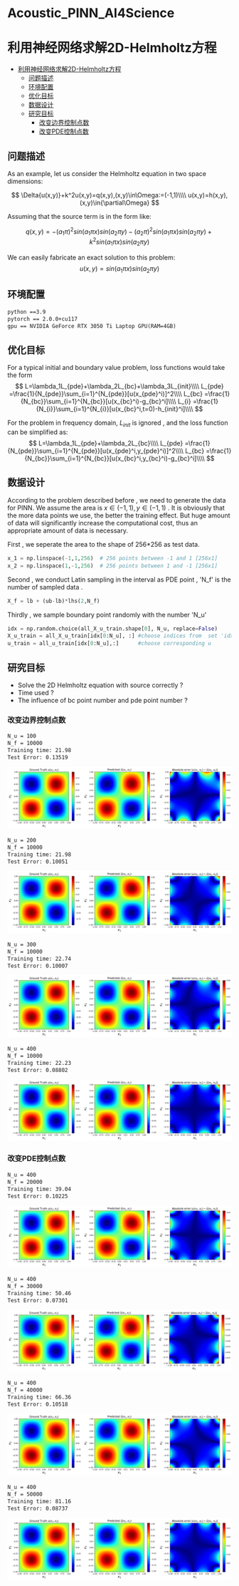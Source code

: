 # Acoustic_PINN_AI4Science

# 利用神经网络求解2D-Helmholtz方程

- [利用神经网络求解2D-Helmholtz方程](#利用神经网络求解2d-helmholtz方程)
  - [问题描述](#问题描述)
  - [环境配置](#环境配置)
  - [优化目标](#优化目标)
  - [数据设计](#数据设计)
  - [研究目标](#研究目标)
    - [改变边界控制点数](#改变边界控制点数)
    - [改变PDE控制点数](#改变pde控制点数)

## 问题描述

As an example, let us consider the Helmholtz equation in two space dimensions:

$$
\Delta{u(x,y)}+k^2u(x,y)=q(x,y),(x,y)\in\Omega:=(-1,1)\\\\
u(x,y)=h(x,y),(x,y)\in{\partial\Omega}
$$

Assuming that the source term is in the form like:

$$
q(x,y)=-(a_1\pi)^2sin(a_1\pi x)sin(a_2\pi y)-(a_2\pi)^2sin(a_1\pi x)sin(a_2\pi y)+k^2sin(a_1\pi x)sin(a_2\pi y)
$$

We can easily fabricate an exact solution to this problem:
$$
u(x,y)=sin(a_1\pi x)sin(a_2\pi y)
$$

## 环境配置

    python ==3.9
    pytorch == 2.0.0+cu117
    gpu == NVIDIA GeForce RTX 3050 Ti Laptop GPU(RAM=4GB)

## 优化目标

For a typical initial and boundary value problem,  loss
functions would take the form
$$
L=\lambda_1L_{pde}+\lambda_2L_{bc}+\lambda_3L_{init}\\\\
L_{pde} =\frac{1}{N_{pde}}\sum_{i=1}^{N_{pde}}[u(x_{pde}^i)]^2\\\\
L_{bc} =\frac{1}{N_{bc}}\sum_{i=1}^{N_{bc}}[u(x_{bc}^i)-g_{bc}^i]\\\\
L_{i} =\frac{1}{N_{i}}\sum_{i=1}^{N_{i}}[u(x_{bc}^i,t=0)-h_{init}^i]\\\\
$$

For the problem in frequency domain, $L_{init}$ is ignored , and the loss function can be simplified as:
$$
L=\lambda_1L_{pde}+\lambda_2L_{bc}\\\\
L_{pde} =\frac{1}{N_{pde}}\sum_{i=1}^{N_{pde}}[u(x_{pde}^i,y_{pde}^i)]^2\\\\
L_{bc} =\frac{1}{N_{bc}}\sum_{i=1}^{N_{bc}}[u(x_{bc}^i,y_{bc}^i)-g_{bc}^i]\\\\
$$

## 数据设计

According to the problem described before , we need to generate the data for PINN. We assume the area is $x\in(-1,1) , y\in(-1,1)$ . It is obviously that the more data points we use, the better the training effect. But huge amount of data will significantly increase the computational cost, thus an appropriate amount of data is necessary.

First , we seperate the area to the shape of 256*256 as test data.

``````python
x_1 = np.linspace(-1,1,256)  # 256 points between -1 and 1 [256x1]
x_2 = np.linspace(1,-1,256)  # 256 points between 1 and -1 [256x1]
``````

Second , we conduct Latin sampling in the interval as PDE point , 'N_f' is the number of sampled data .

``````python
X_f = lb + (ub-lb)*lhs(2,N_f) 
``````

Thirdly , we sample boundary point randomly with the number 'N_u'

``````python
idx = np.random.choice(all_X_u_train.shape[0], N_u, replace=False) 
X_u_train = all_X_u_train[idx[0:N_u], :] #choose indices from  set 'idx' (x,t)
u_train = all_u_train[idx[0:N_u],:]      #choose corresponding u
``````

## 研究目标

+ Solve the 2D Helmholtz equation with source correctly ?
+ Time used ?
+ The influence of bc point number and pde point number ?

### 改变边界控制点数

    N_u = 100
    N_f = 10000
    Training time: 21.98
    Test Error: 0.13519

![](picture/20230818021955-1726555760143.png)

    N_u = 200
    N_f = 10000
    Training time: 21.98
    Test Error: 0.10051

![](picture/20230818022205-1726555760143.png)

    N_u = 300
    N_f = 10000
    Training time: 22.74
    Test Error: 0.10007

![](picture/20230818022325-1726555760143.png)

    N_u = 400 
    N_f = 10000
    Training time: 22.23
    Test Error: 0.08802

![](picture/20230818022449-1726555760143.png)


### 改变PDE控制点数

    N_u = 400 
    N_f = 20000
    Training time: 39.04
    Test Error: 0.10225

![](picture/20230818022808-1726555760143.png)

    N_u = 400 
    N_f = 30000
    Training time: 50.46
    Test Error: 0.07301

![](picture/20230818023030-1726555760143.png)

    N_u = 400 
    N_f = 40000
    Training time: 66.36
    Test Error: 0.10518

![](picture/20230818023800-1726555760143.png)

    N_u = 400 
    N_f = 50000
    Training time: 81.16
    Test Error: 0.08737

![](picture/20230818023515-1726555760143.png)


<script type="text/javascript" src="http://cdn.mathjax.org/mathjax/latest/MathJax.js?config=TeX-AMS-MML_HTMLorMML"></script>
<script type="text/x-mathjax-config">
  MathJax.Hub.Config({ tex2jax: {inlineMath: [['$', '$']]}, messageStyle: "none" });
</script>




<script type="text/javascript" src="http://cdn.mathjax.org/mathjax/latest/MathJax.js?config=TeX-AMS-MML_HTMLorMML"></script>
<script type="text/x-mathjax-config">
  MathJax.Hub.Config({ tex2jax: {inlineMath: [['$', '$']]}, messageStyle: "none" });
</script>


